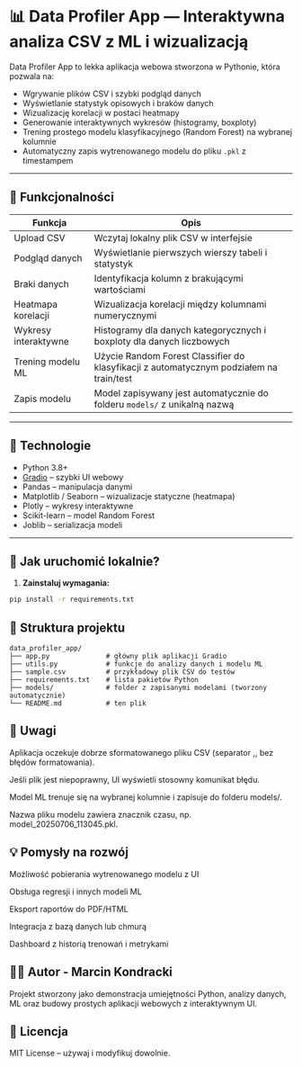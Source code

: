 # 📊 Data Profiler App — Interaktywna analiza CSV z ML i wizualizacją

Data Profiler App to lekka aplikacja webowa stworzona w Pythonie, która pozwala na:

- Wgrywanie plików CSV i szybki podgląd danych  
- Wyświetlanie statystyk opisowych i braków danych  
- Wizualizację korelacji w postaci heatmapy  
- Generowanie interaktywnych wykresów (histogramy, boxploty)  
- Trening prostego modelu klasyfikacyjnego (Random Forest) na wybranej kolumnie  
- Automatyczny zapis wytrenowanego modelu do pliku `.pkl` z timestampem  

---

## 🚀 Funkcjonalności

| Funkcja                      | Opis                                                                                   |
|-----------------------------|----------------------------------------------------------------------------------------|
| Upload CSV                  | Wczytaj lokalny plik CSV w interfejsie                                                 |
| Podgląd danych              | Wyświetlanie pierwszych wierszy tabeli i statystyk                                    |
| Braki danych                | Identyfikacja kolumn z brakującymi wartościami                                        |
| Heatmapa korelacji          | Wizualizacja korelacji między kolumnami numerycznymi                                  |
| Wykresy interaktywne        | Histogramy dla danych kategorycznych i boxploty dla danych liczbowych                  |
| Trening modelu ML           | Użycie Random Forest Classifier do klasyfikacji z automatycznym podziałem na train/test |
| Zapis modelu                | Model zapisywany jest automatycznie do folderu `models/` z unikalną nazwą             |

---

## 🧰 Technologie

- Python 3.8+  
- [Gradio](https://gradio.app/) – szybki UI webowy  
- Pandas – manipulacja danymi  
- Matplotlib / Seaborn – wizualizacje statyczne (heatmapa)  
- Plotly – wykresy interaktywne  
- Scikit-learn – model Random Forest  
- Joblib – serializacja modeli  

---

## 🏁 Jak uruchomić lokalnie?

1. **Zainstaluj wymagania:**

```bash
pip install -r requirements.txt
```

## 📁 Struktura projektu
```
data_profiler_app/
├── app.py              # główny plik aplikacji Gradio
├── utils.py            # funkcje do analizy danych i modelu ML
├── sample.csv          # przykładowy plik CSV do testów
├── requirements.txt    # lista pakietów Python
├── models/             # folder z zapisanymi modelami (tworzony automatycznie)
└── README.md           # ten plik
```

## 📝 Uwagi
Aplikacja oczekuje dobrze sformatowanego pliku CSV (separator ,, bez błędów formatowania).

Jeśli plik jest niepoprawny, UI wyświetli stosowny komunikat błędu.

Model ML trenuje się na wybranej kolumnie i zapisuje do folderu models/.

Nazwa pliku modelu zawiera znacznik czasu, np. model_20250706_113045.pkl.

## 💡 Pomysły na rozwój
Możliwość pobierania wytrenowanego modelu z UI

Obsługa regresji i innych modeli ML

Eksport raportów do PDF/HTML

Integracja z bazą danych lub chmurą

Dashboard z historią trenowań i metrykami

## 🧑‍💻 Autor - Marcin Kondracki
Projekt stworzony jako demonstracja umiejętności Python, analizy danych, ML oraz budowy prostych aplikacji webowych z interaktywnym UI.

## 📜 Licencja
MIT License – używaj i modyfikuj dowolnie.


